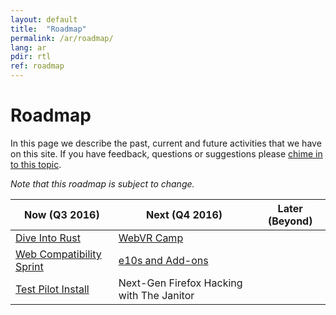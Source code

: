 ```yaml
---
layout: default
title:  "Roadmap"
permalink: /ar/roadmap/
lang: ar
pdir: rtl
ref: roadmap
---
```


# Roadmap

In this page we describe the past, current and future activities that we have on this site. If you have feedback, questions or suggestions please [chime in to this topic](https://discourse.mozilla-community.org/t/activate-mozilla-roadmap/10068).

*Note that this roadmap is subject to change.*

| Now (Q3 2016)  | Next (Q4 2016)   | Later (Beyond) |
| --- | --- | --- |
| [Dive Into Rust](/ar/developer-engagement/rust-hack/) | [WebVR Camp](/ar/developer-engagement/webvr-camp/) |     |
| [Web Compatibility Sprint](/ar/developer-engagement/webcompat-sprint/) | [e10s and Add-ons](/ar/experiments/e10s-addons/) |     |
| [Test Pilot Install](/ar/experiments/test-pilot/) | Next-Gen Firefox Hacking with The Janitor |     |
